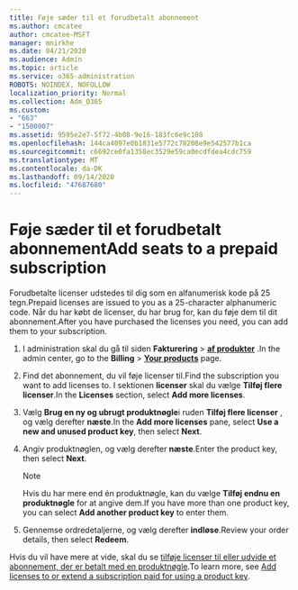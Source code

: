```yaml
---
title: Føje sæder til et forudbetalt abonnement
ms.author: cmcatee
author: cmcatee-MSFT
manager: mnirkhe
ms.date: 04/21/2020
ms.audience: Admin
ms.topic: article
ms.service: o365-administration
ROBOTS: NOINDEX, NOFOLLOW
localization_priority: Normal
ms.collection: Adm_O365
ms.custom:
- "663"
- "1500007"
ms.assetid: 9595e2e7-5f72-4b08-9e16-183fc6e9c108
ms.openlocfilehash: 144ca4097e0b1831e5772c78208e9e542577b1ca
ms.sourcegitcommit: c6692ce0fa1358ec3529e59ca0ecdfdea4cdc759
ms.translationtype: MT
ms.contentlocale: da-DK
ms.lasthandoff: 09/14/2020
ms.locfileid: "47687680"
---
```

# <a name="add-seats-to-a-prepaid-subscription"></a><span data-ttu-id="fc505-102">Føje sæder til et forudbetalt abonnement</span><span class="sxs-lookup"><span data-stu-id="fc505-102">Add seats to a prepaid subscription</span></span>

<span data-ttu-id="fc505-103">Forudbetalte licenser udstedes til dig som en alfanumerisk kode på 25 tegn.</span><span class="sxs-lookup"><span data-stu-id="fc505-103">Prepaid licenses are issued to you as a 25-character alphanumeric code.</span></span> <span data-ttu-id="fc505-104">Når du har købt de licenser, du har brug for, kan du føje dem til dit abonnement.</span><span class="sxs-lookup"><span data-stu-id="fc505-104">After you have purchased the licenses you need, you can add them to your subscription.</span></span> 

1. <span data-ttu-id="fc505-105">I administration skal du gå til siden **Fakturering**  >  **[af produkter](https://go.microsoft.com/fwlink/p/?linkid=842054)** .</span><span class="sxs-lookup"><span data-stu-id="fc505-105">In the admin center, go to the **Billing** > **[Your products](https://go.microsoft.com/fwlink/p/?linkid=842054)** page.</span></span>

2. <span data-ttu-id="fc505-106">Find det abonnement, du vil føje licenser til.</span><span class="sxs-lookup"><span data-stu-id="fc505-106">Find the subscription you want to add licenses to.</span></span> <span data-ttu-id="fc505-107">I sektionen **licenser** skal du vælge **Tilføj flere licenser**.</span><span class="sxs-lookup"><span data-stu-id="fc505-107">In the **Licenses** section, select **Add more licenses**.</span></span>

3. <span data-ttu-id="fc505-108">Vælg **Brug en ny og ubrugt produktnøgle**i ruden **Tilføj flere licenser** , og vælg derefter **næste**.</span><span class="sxs-lookup"><span data-stu-id="fc505-108">In the **Add more licenses** pane, select **Use a new and unused product key**, then select **Next**.</span></span>

4. <span data-ttu-id="fc505-109">Angiv produktnøglen, og vælg derefter **næste**.</span><span class="sxs-lookup"><span data-stu-id="fc505-109">Enter the product key, then select **Next**.</span></span>

    > [!NOTE]
    > <span data-ttu-id="fc505-110">Hvis du har mere end én produktnøgle, kan du vælge **Tilføj endnu en produktnøgle** for at angive dem.</span><span class="sxs-lookup"><span data-stu-id="fc505-110">If you have more than one product key, you can select **Add another product key** to enter them.</span></span>

5. <span data-ttu-id="fc505-111">Gennemse ordredetaljerne, og vælg derefter **indløse**.</span><span class="sxs-lookup"><span data-stu-id="fc505-111">Review your order details, then select **Redeem**.</span></span>

<span data-ttu-id="fc505-112">Hvis du vil have mere at vide, skal du se [tilføje licenser til eller udvide et abonnement, der er betalt med en produktnøgle](https://docs.microsoft.com/microsoft-365/commerce/licenses/add-licenses-using-product-key).</span><span class="sxs-lookup"><span data-stu-id="fc505-112">To learn more, see [Add licenses to or extend a subscription paid for using a product key](https://docs.microsoft.com/microsoft-365/commerce/licenses/add-licenses-using-product-key).</span></span>